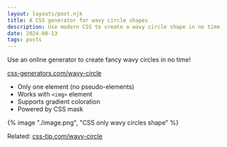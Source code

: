 ```yaml
---
layout: layouts/post.njk
title: A CSS generator for wavy circle shapes
description: Use modern CSS to create a wavy circle shape in no time
date: 2024-08-13
tags: posts
---
```


Use an online generator to create fancy wavy circles in no time!

[css-generators.com/wavy-circle](https://css-generators.com/wavy-circle/)

* Only one element (no pseudo-elements)
* Works with `<img>` element
* Supports gradient coloration
* Powered by CSS mask

{% image "./image.png", "CSS only wavy circles shape" %}

Related: [css-tip.com/wavy-circle](https://css-tip.com/wavy-circle/)